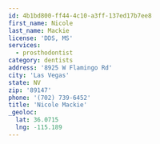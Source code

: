 ```yaml
---
id: 4b1bd800-ff44-4c10-a3ff-137ed17b7ee8
first_name: Nicole
last_name: Mackie
license: 'DDS, MS'
services:
  - prosthodontist
category: dentists
address: '8925 W Flamingo Rd'
city: 'Las Vegas'
state: NV
zip: '89147'
phone: '(702) 739-6452'
title: 'Nicole Mackie'
_geoloc:
  lat: 36.0715
  lng: -115.189
---
```

